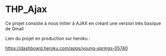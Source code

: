 # THP_Ajax

Ce projet consiste à nous initier à AJAX en créant une version très basique de Gmail

Lien du projet en production sur heroku :

https://dashboard.heroku.com/apps/young-springs-05740